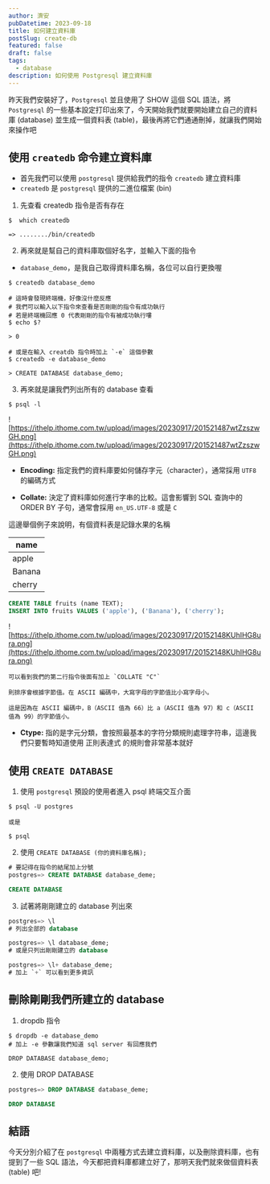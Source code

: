 ```yaml
---
author: 濟安
pubDatetime: 2023-09-18
title: 如何建立資料庫
postSlug: create-db
featured: false
draft: false
tags:
  - database
description: 如何使用 Postgresql 建立資料庫
---
```



昨天我們安裝好了，`Postgresql` 並且使用了 SHOW 這個 SQL 語法，將 `Postgresql` 的一些基本設定打印出來了，今天開始我們就要開始建立自己的資料庫 (database) 並生成一個資料表 (table)，最後再將它們通通刪掉，就讓我們開始來操作吧



## 使用 `createdb` 命令建立資料庫

- 首先我們可以使用 `postgresql` 提供給我們的指令 `createdb` 建立資料庫
- `createdb` 是 `postgresql` 提供的二進位檔案 (bin)


1. 先查看 createdb 指令是否有存在

```shell
$  which createdb

=> ......../bin/createdb
```

2. 再來就是幫自己的資料庫取個好名字，並輸入下面的指令

- `database_demo`，是我自己取得資料庫名稱，各位可以自行更換喔



```shell
$ createdb database_demo

# 這時會發現終端機，好像沒什麼反應
# 我們可以輸入以下指令來查看是否剛剛的指令有成功執行
# 若是終端機回應 0 代表剛剛的指令有被成功執行嘍
$ echo $?

> 0

# 或是在輸入 creatdb 指令時加上 `-e` 這個參數
$ createdb -e database_demo

> CREATE DATABASE database_demo;
```



3. 再來就是讓我們列出所有的 database 查看

```shell
$ psql -l
```

![https://ithelp.ithome.com.tw/upload/images/20230917/201521487wtZzszwGH.png](https://ithelp.ithome.com.tw/upload/images/20230917/201521487wtZzszwGH.png)


- **Encoding:** 指定我們的資料庫要如何儲存字元（character），通常採用 `UTF8` 的編碼方式

- **Collate:** 決定了資料庫如何進行字串的比較。這會影響到 SQL 查詢中的 ORDER BY 子句，通常會採用 `en_US.UTF-8` 或是 `C`

這邊舉個例子來說明，有個資料表是記錄水果的名稱 

|  name   |
|  ----   |
|  apple  |
|  Banana |
|  cherry |

```sql
CREATE TABLE fruits (name TEXT);
INSERT INTO fruits VALUES ('apple'), ('Banana'), ('cherry');
```


![https://ithelp.ithome.com.tw/upload/images/20230917/20152148KUhIHG8ura.png](https://ithelp.ithome.com.tw/upload/images/20230917/20152148KUhIHG8ura.png)


    可以看到我們的第二行指令後面有加上 `COLLATE "C"`

    則排序會根據字節值。在 ASCII 編碼中，大寫字母的字節值比小寫字母小。

    這是因為在 ASCII 編碼中，B（ASCII 值為 66）比 a（ASCII 值為 97）和 c（ASCII 值為 99）的字節值小。


- **Ctype:** 指的是字元分類，會按照最基本的字符分類規則處理字符串，這邊我們只要暫時知道使用 正則表達式 的規則會非常基本就好


## 使用 `CREATE DATABASE`

1. 使用 `postgresql` 預設的使用者進入 psql 終端交互介面

```shell
$ psql -U postgres

或是

$ psql
```

2. 使用 `CREATE DATABASE (你的資料庫名稱);`

```sql
# 要記得在指令的結尾加上分號
postgres=> CREATE DATABASE database_deme;

CREATE DATABASE
```


3. 試著將剛剛建立的 database 列出來

```sql
postgres=> \l 
# 列出全部的 database

postgres=> \l database_deme;
# 或是只列出剛剛建立的 database

postgres=> \l+ database_deme;
# 加上 `+` 可以看到更多資訊
```



## 刪除剛剛我們所建立的 database

1. dropdb 指令

```shell
$ dropdb -e database_demo
# 加上 -e 參數讓我們知道 sql server 有回應我們

DROP DATABASE database_demo;
```

2. 使用 DROP DATABASE

```sql
postgres=> DROP DATABASE database_deme;

DROP DATABASE
```


## 結語

今天分別介紹了在 `postgresql` 中兩種方式去建立資料庫，以及刪除資料庫，也有提到了一些 SQL 語法，今天都把資料庫都建立好了，那明天我們就來做個資料表 (table) 吧!